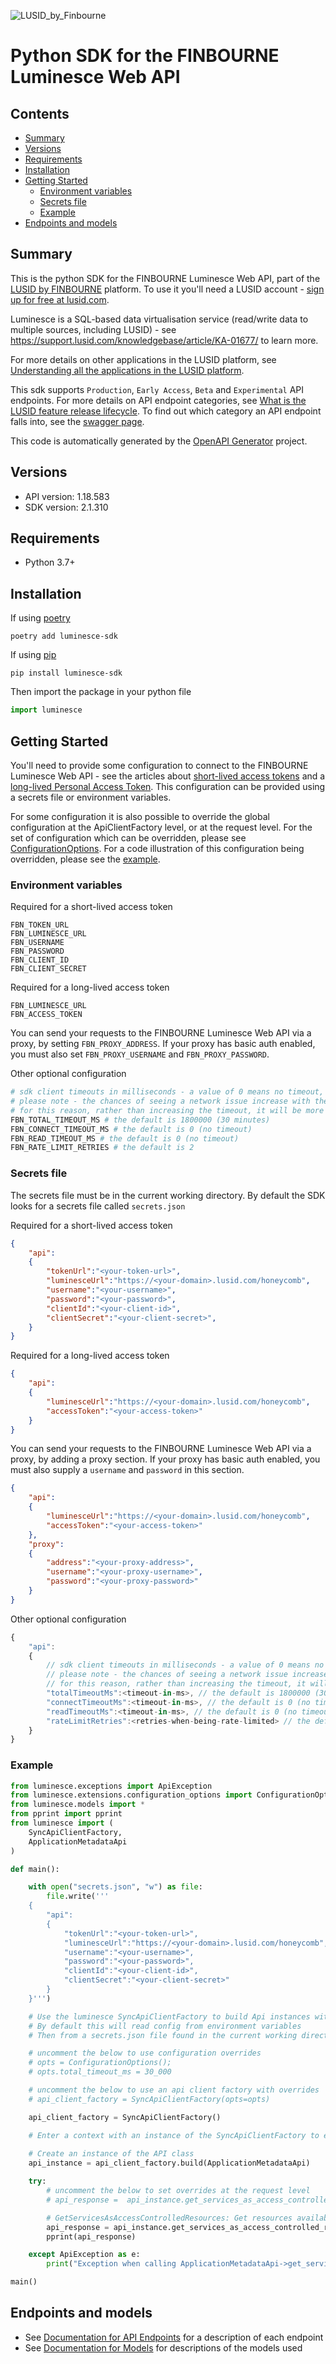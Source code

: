 ![LUSID_by_Finbourne](./resources/Finbourne_Logo_Teal.svg)

# Python SDK for the FINBOURNE Luminesce Web API

## Contents

- [Summary](#summary)
- [Versions](#versions)
- [Requirements](#requirements)
- [Installation](#installation)
- [Getting Started](#getting-started)
    * [Environment variables](#environment-variables)
    * [Secrets file](#secrets-file)
    * [Example](#example)
- [Endpoints and models](#endpoints-and-models)

## Summary

This is the python SDK for the FINBOURNE Luminesce Web API, part of the [LUSID by FINBOURNE](https://www.finbourne.com/lusid-technology) platform. To use it you'll need a LUSID account - [sign up for free at lusid.com](https://www.lusid.com/app/signup).

Luminesce is a SQL-based data virtualisation service (read/write data to multiple sources, including LUSID) - see https://support.lusid.com/knowledgebase/article/KA-01677/ to learn more.

For more details on other applications in the LUSID platform, see [Understanding all the applications in the LUSID platform](https://support.lusid.com/knowledgebase/article/KA-01787).

This sdk supports `Production`, `Early Access`, `Beta` and `Experimental` API endpoints. For more details on API endpoint categories, see [What is the LUSID feature release lifecycle](https://support.lusid.com/knowledgebase/article/KA-01786). To find out which category an API endpoint falls into, see the [swagger page](https://fbn-prd.lusid.com/honeycomb/swagger/index.html).

This code is automatically generated by the [OpenAPI Generator](https://openapi-generator.tech) project.

## Versions

- API version: 1.18.583
- SDK version: 2.1.310

## Requirements

- Python 3.7+

## Installation

If using [poetry](https://python-poetry.org/docs/)

```
poetry add luminesce-sdk
```

If using [pip](https://pypi.org/project/pip/)

```
pip install luminesce-sdk
```

Then import the package in your python file
```python
import luminesce
```

## Getting Started

You'll need to provide some configuration to connect to the FINBOURNE Luminesce Web API - see the articles about [short-lived access tokens](https://support.lusid.com/knowledgebase/article/KA-01654) and a [long-lived Personal Access Token](https://support.lusid.com/knowledgebase/article/KA-01774). This configuration can be provided using a secrets file or environment variables.

For some configuration it is also possible to override the global configuration at the ApiClientFactory level, or at the request level. For the set of configuration which can be overridden, please see [ConfigurationOptions](sdk/luminesce/extensions/configuration_options.py). For a code illustration of this configuration being overridden, please see the [example](#example).

### Environment variables

Required for a short-lived access token
``` 
FBN_TOKEN_URL
FBN_LUMINESCE_URL
FBN_USERNAME
FBN_PASSWORD
FBN_CLIENT_ID
FBN_CLIENT_SECRET
```

Required for a long-lived access token
``` 
FBN_LUMINESCE_URL
FBN_ACCESS_TOKEN
```

You can send your requests to the FINBOURNE Luminesce Web API via a proxy, by setting `FBN_PROXY_ADDRESS`. If your proxy has basic auth enabled, you must also set `FBN_PROXY_USERNAME` and `FBN_PROXY_PASSWORD`.

Other optional configuration

```bash
# sdk client timeouts in milliseconds - a value of 0 means no timeout, otherwise timeout values must be a positive integer
# please note - the chances of seeing a network issue increase with the duration of the request
# for this reason, rather than increasing the timeout, it will be more reliable to use an alternate polling style endpoint where these exist
FBN_TOTAL_TIMEOUT_MS # the default is 1800000 (30 minutes)
FBN_CONNECT_TIMEOUT_MS # the default is 0 (no timeout)
FBN_READ_TIMEOUT_MS # the default is 0 (no timeout)
FBN_RATE_LIMIT_RETRIES # the default is 2
```

### Secrets file

The secrets file must be in the current working directory. By default the SDK looks for a secrets file called `secrets.json`

Required for a short-lived access token
```json
{
    "api":
    {
        "tokenUrl":"<your-token-url>",
        "luminesceUrl":"https://<your-domain>.lusid.com/honeycomb",
        "username":"<your-username>",
        "password":"<your-password>",
        "clientId":"<your-client-id>",
        "clientSecret":"<your-client-secret>",
    }
}
```

Required for a long-lived access token
```json
{
    "api":
    {
        "luminesceUrl":"https://<your-domain>.lusid.com/honeycomb",
        "accessToken":"<your-access-token>"
    }
}
```

You can send your requests to the FINBOURNE Luminesce Web API via a proxy, by adding a proxy section. If your proxy has basic auth enabled, you must also supply a `username` and `password` in this section.

```json
{
    "api":
    {
        "luminesceUrl":"https://<your-domain>.lusid.com/honeycomb",
        "accessToken":"<your-access-token>"
    },
    "proxy":
    {
        "address":"<your-proxy-address>",
        "username":"<your-proxy-username>",
        "password":"<your-proxy-password>"
    }
}
```

Other optional configuration

```javascript
{
    "api": 
    {
        // sdk client timeouts in milliseconds - a value of 0 means no timeout, otherwise timeout values must be a positive integer
        // please note - the chances of seeing a network issue increase with the duration of the request
        // for this reason, rather than increasing the timeout, it will be more reliable to use an alternate polling style endpoint where these exist
        "totalTimeoutMs":<timeout-in-ms>, // the default is 1800000 (30 minutes)
        "connectTimeoutMs":<timeout-in-ms>, // the default is 0 (no timeout)
        "readTimeoutMs":<timeout-in-ms>, // the default is 0 (no timeout)
        "rateLimitRetries":<retries-when-being-rate-limited> // the default is 2
    }
}
```

### Example
```python
from luminesce.exceptions import ApiException
from luminesce.extensions.configuration_options import ConfigurationOptions
from luminesce.models import *
from pprint import pprint
from luminesce import (
    SyncApiClientFactory,
    ApplicationMetadataApi
)

def main():

    with open("secrets.json", "w") as file:
        file.write('''
    {
        "api":
        {
            "tokenUrl":"<your-token-url>",
            "luminesceUrl":"https://<your-domain>.lusid.com/honeycomb",
            "username":"<your-username>",
            "password":"<your-password>",
            "clientId":"<your-client-id>",
            "clientSecret":"<your-client-secret>"
        }
    }''')

    # Use the luminesce SyncApiClientFactory to build Api instances with a configured api client
    # By default this will read config from environment variables
    # Then from a secrets.json file found in the current working directory

    # uncomment the below to use configuration overrides
    # opts = ConfigurationOptions();
    # opts.total_timeout_ms = 30_000

    # uncomment the below to use an api client factory with overrides
    # api_client_factory = SyncApiClientFactory(opts=opts)

    api_client_factory = SyncApiClientFactory()

    # Enter a context with an instance of the SyncApiClientFactory to ensure the connection pool is closed after use
    
    # Create an instance of the API class
    api_instance = api_client_factory.build(ApplicationMetadataApi)

    try:
        # uncomment the below to set overrides at the request level
        # api_response =  api_instance.get_services_as_access_controlled_resources(opts=opts)

        # GetServicesAsAccessControlledResources: Get resources available for access control
        api_response = api_instance.get_services_as_access_controlled_resources()
        pprint(api_response)

    except ApiException as e:
        print("Exception when calling ApplicationMetadataApi->get_services_as_access_controlled_resources: %s\n" % e)

main()
```


## Endpoints and models

- See [Documentation for API Endpoints](sdk/README.md#documentation-for-api-endpoints) for a description of each endpoint
- See [Documentation for Models](sdk/README.md#documentation-for-models) for descriptions of the models used

